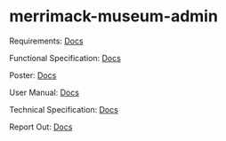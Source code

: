 # merrimack-museum-admin

Requirements: [Docs](https://docs.google.com/document/d/1VyB89Oz3SmAUydsnli4ubQPPvfinwRIbpv2pzgDSB-Q/edit)  
  
Functional Specification: [Docs](https://docs.google.com/document/d/1gT3biHL0h2MrqPNXtJ0XTIKR85-wCOnblxAkYvxI6yk/edit?usp=sharing)

Poster: [Docs](https://drive.google.com/file/d/1QSkYVnfSmjlXVWUSUHJeNR5lQbcwCK6c/view?usp=sharing)

User Manual: [Docs](https://docs.google.com/document/d/1A4O2JbFHMRBCYV31WlWYrLg0U7kqb3fZCKNrULouyjw/edit?usp=sharing)

Technical Specification: [Docs](https://docs.google.com/document/d/1qYeovXFJY1xzt0wfRcwvdVOZFXlfNfs6IQgMHTh9h1w/edit?usp=sharing)

Report Out: [Docs](https://docs.google.com/document/d/1a6BSyyV4_rG4Qx_3Ss4xRJLIJmNCYmHIwqGGctEBYdo/edit?usp=sharing)

